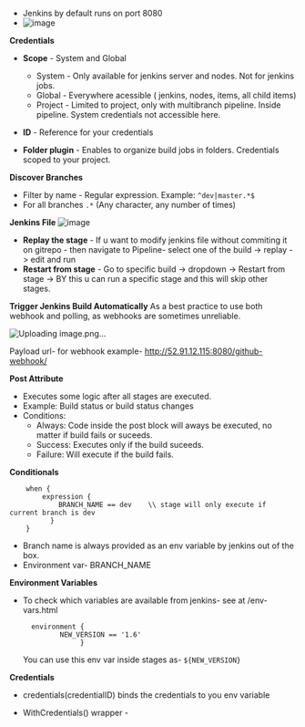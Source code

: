 - Jenkins by default runs on port 8080
- ![image](https://github.com/muppin/mastering-DevOps/assets/56094875/a421d99b-b0ec-416f-9f36-9deedadc6965)


**Credentials**
- **Scope** - System and Global
     - System - Only available for jenkins server and nodes. Not for jenkins jobs.
     - Global - Everywhere acessible ( jenkins, nodes, items, all child items)
     - Project - Limited to project, only with multibranch pipeline. Inside pipeline. System credentials not accessible here.

- **ID** - Reference  for your credentials
- **Folder plugin** - Enables to organize build jobs in folders. Credentials scoped to your project.



**Discover Branches**
- Filter by name - Regular expression. Example: `^dev|master.*$ `
- For all branches `.*`  (Any character, any number of times)
  

**Jenkins File**
![image](https://github.com/muppin/mastering-DevOps/assets/56094875/ed8a9c85-9bc4-4852-bd20-e1962a1c81c3)

- **Replay the stage** - If u want to modify jenkins file without commiting it on gitrepo - then navigate to Pipeline- select one of the build -> replay -> edit and run
-  **Restart from stage** - Go to specific build -> dropdown -> Restart from stage -> BY this u can run a specific stage and this will skip other stages.


**Trigger Jenkins Build Automatically**
As a best practice to use both webhook and polling, as webhooks are sometimes unreliable.

![Uploading image.png…]()


Payload url- for webhook
example- http://52.91.12.115:8080/github-webhook/


**Post Attribute**
- Executes some logic after all stages are executed.
- Example: Build status or build status changes
- Conditions:
     - Always: Code inside the post block will aways be executed, no matter if build fails or suceeds.
     - Success: Executes only if the build suceeds.
     - Failure: Will execute if the build fails.

**Conditionals**
```
    when {
        expression {
            BRANCH_NAME == dev    \\ stage will only execute if current branch is dev
          }
    }
```


- Branch name is always provided as an env variable by jenkins out of the box.
- Environment var- BRANCH_NAME


**Environment Variables**
- To check which variables are available from jenkins- see at  /env-vars.html
  ```
    environment {
           NEW_VERSION == '1.6'
                }
  ```
  You can use this env var inside stages as-
  ` ${NEW_VERSION} `

  
**Credentials**
- credentials(credentialID) binds the credentials to you env variable
- WithCredentials() wrapper -

  ``` With

  



